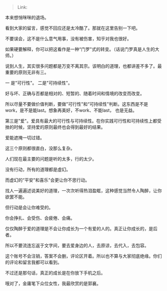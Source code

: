 > Link: 

本来想悄咪咪的退场。

看到大家的留言，感觉不回应还是太冷酷了。那就在这里告别一下吧。

不要误会，这不是什么意气用事，没有被伤害，知乎对我也很好。

如果硬要解释，你可以把这看作是一种“门罗"式的转变。（话说门罗真是人生的大师。）

说到人生，其实很多问题都是万变不离其宗。该明白的道理，也都讲差不多了。最重要的原则无非有三。

一 是"可行性"。
二是"可持续性"。

好与坏、正确与否都是相对的、短暂的、随着时间和情境的改变而改变。

所以尽量不要做价值判断，要做"可行性"和“可持续性"判断。这东西是不是work，是不是能last。想象再美好，不work、不能last， 也是无益。

第三是"爱"。爱具有最大的可行性与可持续性。在你实践可行性和可持续性上都受挫的时候，坚持爱的原则最终也会得到最好的结果。

爱能遮掩一切过错。

这三个原则都很直白，没那么复杂。

人们现在最主要的问题是听的太多，行的太少。

没有行动，所有的道理都是虛幻。

而虚幻的“平安"和喜乐"会更让你不思行动。

找人一遍遍述说美好的道理，一次次听得热泪盈眶，这种感觉当然令人陶醉，让你欲罢不能。

但行动是会让你难受的。

你会挣扎、会受伤、会疲倦、会痛。

仅仅陶醉于爱的道理是不会让你成长为一个有爱的人的。真正让你成长的，是后者。

所以不要流连忘返于文字间，要去爱身边的人，去原谅，去代入，去包容。

这个账号不会注销，答案不会删，评论区开着。所以也不算与大家彻底绝缘。你们的评论和留言我都可以看到。

不过还是那句话，真正的成长是在你放下手机之后。

哦对了，金庸笔下众位女性，我最欣赏的是郭襄。